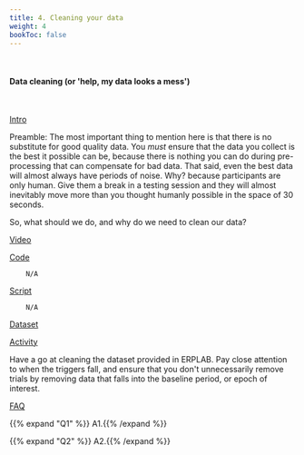 ```yaml
---
title: 4. Cleaning your data
weight: 4
bookToc: false
---
```

<br>

#### Data cleaning (or 'help, my data looks a mess')
<br>

<u> Intro</u>

Preamble: The most important thing to mention here is that there is no substitute for good quality data. You *must* ensure that the data you collect is the best it possible can be, because there is nothing you can do during pre-processing that can compensate for bad data. That said, even the best data will almost always have periods of noise. Why? because participants are only human. Give them a break in a testing session and they will almost inevitably move more than you thought humanly possible in the space of 30 seconds.

So, what should we do, and why do we need to clean our data?

<u> Video</u>

<u> Code</u>

        N/A

<u> Script</u>

        N/A

<u> Dataset</u>


<u> Activity</u>

Have a go at cleaning the dataset provided in ERPLAB. Pay close attention to when the triggers fall, and ensure that you don't unnecessarily remove trials by removing data that falls into the baseline period, or epoch of interest.

<u>FAQ</u>

{{% expand "Q1" %}}
A1.{{% /expand %}}

{{% expand "Q2" %}}
A2.{{% /expand %}}